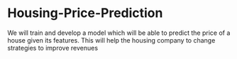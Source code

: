 # Housing-Price-Prediction
We will train and develop a model which will be able to predict the price of a house given its features. This will help the housing company to change strategies to improve revenues
